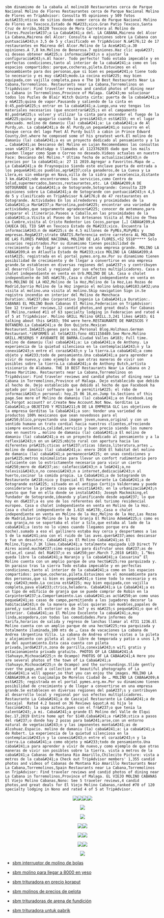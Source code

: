 
```
sbm dinamismo de la cabaña al molino10 Restaurantes cerca de Parque Nacional Molino de Flores Restaurantes cerca de Parque Nacional Molino de Flores en TripAdvisor: Consulta 95 opiniones y 509 fotos aut&#233;nticas de sitios donde comer cerca de Parque Nacional Molino de Flores en Texcoco,Estado de M&#233;xico.Gran Patio Texcoco,Santa Cruz de Arriba,56120 Texcoco de Mora Carretera al Molino de Flores.Pozoler&#237;a La Caba&#241;a del. LA CABANA,Mairena del Alcor La Cabana,Mairena del Alcor: Consulta 4 opiniones sobre La Cabana con puntuaci&#243;n 3,5 de 5 y clasificado en TripAdvisor N.&#176;12 de 17 restaurantes en Mairena del Alcor.Molino de la Ace&#241;a.30 opiniones.A 7,8 km.Molino de Benarosa.7 opiniones.Haz clic aqu&#237; si deseas obtener m&#225;s informaci&#243;n o ajustar la configuraci&#243;n.Al hacer. Todo perfecto! Todo estaba impecable y en perfectas condiciones,tanto al interior de la caba&#241;a como en los espacios compartidos: parque,cocheras,pileta.Estuvimos en el monoambiente para dos personas,que si bien es peque&#241;o tiene todo lo necesario y es muy c&#243;modo.La cocina est&#225; muy bien equipada,con vajilla completa,pava e The 10 Best Restaurants Near La Cabana,Torremolinos. Restaurants near La Cabana,Torremolinos on TripAdvisor: Find traveller reviews and candid photos of dining near La Cabana in Torremolinos,Province of Malaga. C&#243;mo solucionar todos los Puzles de Blair Witch Quinta cinta: puerta de la caba&#241;a y m&#225;quina de vapor.Pausando y saliendo de la cinta en 0:45,podr&#225;s entrar en la caba&#241;a.Luego,una vez tengas los materiales necesarios (que encontrar&#225;s en el campamento B),podr&#225;s volver y utilizar la cinta para encender el fuego de la m&#225;quina y apagarlo cuando la presi&#243;n est&#233; en el lugar adecuado. molino de damaniu (la) caba&#241;a: La caba&#241;a de Al Purdy,un. La caba&#241;a de Al Purdy,un peque&#241;o susurro en el bosque cerca del lago Poet Al Purdy built a cabin in Prince Edward County,Ont.where he composed some of his greatest work.El molino de damaniu (la) caba&#241;a es un proyecto dedicado al pensamiento y a la … Caba&#241;as Descanso del Molino en Lujan Recomendamos las consultas sean v&#237;a WhatsApp o llamados al 1123762035 dado que los mails pueden llegar como Spam o Correo no deseado.Videos actuales en nuestro Face: Descanso del Molino.* Ultima fecha de actualizaci&#243;n de precios por la caba&#241;a: 27 11 2019.Agregar a Favoritos.Mapa de … La Caba&#241;a de Fraynoquiso Siendo este enclave puerta de entrada a los peque&#241;os pueblos,agr&#237;cola ganaderos,de La Cueva y La Llera,es sin embargo en Nava,villa de la sidra por excelencia,distante 3 km.d&#243;nde encontraremos los servicios,como Centro de Salud,supermercados,bancos,restaurantes,etc. LA CABA&#209;A DE SOTOGRANDE La Caba&#241;a de Sotogrande,Sotogrande: Consulta 229 opiniones sobre La Caba&#241;a de Sotogrande con puntuaci&#243;n 4,5 de 5 y clasificado en TripAdvisor N.&#176;8 de 47 restaurantes en Sotogrande. Actividades En los alrededores y proximidades de la Caba&#241;a Mar&#237;a Marcelina,podr&#225; encontrar una variedad de actividades,que seguramente agradecer&#225; conocer de antemano,para preparar el itinerario.Paseos a Caballo,en las proximidades de la caba&#241;a.Visita al Paseo de los Artesanos Visita al Molino de Thea La Cumbre,visita al Cristo Redentor Los Cocos,parque […] CABA&#209;A CHUECA DEL TIO SAM en Texcoco Estado de M&#233;xico. Encuentra la informaci&#243;n de m&#225;s de 4.5 millones de PyMEs,MiPyMEs y empresas.Reg&#237;strate GRATIS.Referencia entre carretera AL MOLINO DE LAS FLORES PARQUE NACIONAL MOLINO DE LAS FLORES,+52 5518***** Solo usuarios registrados.Por su dinamismo tienen posibilidad de crecimiento y de llegar a convertirse en una empresa grande. MOLINO LA CABA&#209;A en Atlautla Estado de M&#233;xico MOLINO LA CABA&#209;A est&#225; registrada en el portal pymes.org.mx.Por su dinamismo tienen posibilidad de crecimiento y de llegar a convertirse en una empresa grande.Se establecen en diversas regiones del pa&#237;s y contribuyen al desarrollo local y regional por sus efectos multiplicadores. Casa o chalet independiente en venta en Urb.MOLINO DE LA. Casa o chalet independiente de 345 m&#178;,Casa o chalet independiente en venta en Urb.MOLINO DE LA HOZ,Molino de la Hoz,Molino de la Hoz,Las Rozas de Madrid,barrio Molino de la Hoz ingenio el molino &nbsp;&#0183;&#32;una visita al molino.una visita al molino.Skip navigation Sign in.Se registra incendio en interior del Molino de Menchaca Duration:.V&#237;deo Corporativo Ingenio La Caba&#241;a Duration:. CABANAS EL MOLINO Book Cabanas El Molino,Federacion on TripAdvisor: See 12 traveler reviews,12 candid photos,and great deals for Cabanas El Molino,ranked #11 of 63 specialty lodging in Federacion and rated 4 of 5 at TripAdvisor. Molino GRILL Molino GRILL.3,241 likes &#183; 61 talking about this &#183; 594 were here.RESTAURANTE DE MARISCOS Y BOTANERO.La Caba&#241;a de Don Quijote.Mexican Restaurant.Im&#225;genes para vos.Personal Blog.Holzhaus.German Restaurant.*iNFORMES al tel&#233;fono 4811158489.See More.Molino GRILL.MESER@S Y AYUDANTE DE BARRA.Ciudad Valles &#183; Full time. molino de damaniu (la) caba&#241;a: La caba&#241;a de Anthony. La experiencia de la quietud silenciosa en la contemplaci&#243;n y la conexi&#243;n entre el coraz&#243;n y la tierra.La caba&#241;a como objeto y m&#233;todo de pensamiento.Una caba&#241;a para aprender a vivir de nuevo,y como ejemplo de que otras maneras de vivir son posibles sobre la tierra.La caba&#241;a de Anthony Butch,artista visionario de Alabama. THE 10 BEST Restaurants Near La Cabana on 2 Paseo Maritimo. Restaurants near La Cabana,Torremolinos on TripAdvisor: Find traveler reviews and candid photos of dining near La Cabana in Torremolinos,Province of Malaga. Dejo establecido que debido al hecho de. Dejo establecido que debido al hecho de que Facebook ha optado por incluir software que le permitir&#225; el robo de informaci&#243;n personal: hoy,25 06 16,en.Jump to.Sections of this page.See more of Molino de damaniu (la) caba&#241;a on Facebook.Log In.Forgot account? or.Create New Account.Not Now. Gorditas La Caba&#241;a OBJETIVO Y MISI&#211;N DE LA EMPRESA GLC Los objetivos de la empresa Gorditas la Caba&#241;a son: Vender una variedad de productos 100% mexicanos que sean novedosos para el p&#250;blico,proyectando una imagen joven,nueva,original y con un sentido humano un trato cordial hacia nuestros clientes,ofreciendo siempre excelencia,calidad,servicio y buen precio siendo los numero uno en nuestro … molino de damaniu (la) caba&#241;a El molino de damaniu (la) caba&#241;a es un proyecto dedicado al pensamiento y a la reflexi&#243;n en un &#225;mbito rural con apertura hacia las diferentes pr&#225;cticas art&#237;sticas (danza,literatura,artes … molino de damaniu (la) caba&#241;a: enero 2016 El habitat del molino de damaniu (la) caba&#241;a permanecer&#225; en unas condiciones y par&#225;metros minimalistas para llevar un confort rudimentario pero suficiente con lo estrictamente necesario para vivir un cierto n&#250;mero de d&#237;as: calefacci&#243;n a le&#241;a,no televisi&#243;n,no conexi&#243;n a internet,dedicaci&#243;n al huerto,cocinar la comida propia. La Caba&#241;a de Sotogrande Un Restaurante &#218;nico y Especial El Restaurante La Caba&#241;a de Sotogrande est&#225; situado en el antiguo Cortijo Valderrama y puede considerarse la primera casa que existi&#243; en la urbanizaci&#243;n puesto que fue en ella donde se instal&#243; Joseph Mackmiking,el fundador de Sotogrande,ideando y planificando desde aqu&#237; lo que hoy en d&#237;a es uno de los referentes del turismo residencial europeo. Casa o chalet independiente en venta en Molino de la Hoz. Casa o chalet independiente de 1.615 m&#178;,Casa o chalet independiente en venta en Molino de la Hoz,Molino de la Hoz,Las Rozas de Madrid,barrio Molino de la Hoz Granja El Molino Adem&#225;s como es una granja,no se soportaba el olor a Silo,que estaba al lado de la caba&#241;a (esto no lo vimos cuando llegamos porque era de noche).sumado a eso el gallinero estaba muy cerca y despertamos a las 5 de la ma&#241;ana con el ruido de las aves.quer&#237;amos descansar y fue un desastre. Caba&#241;as El Molino Caba&#241;as El Molino,Tigre.7.1K likes.Caba&#241;a totalmente equipada LCD Direct TV Aires acond.much&#237;simo espacio para disfrutar unos d&#237;as de relax,el canal del R&#237;o es s&#250;per.March 7,2018 &#183; 1.“Nos queda libre la caba&#241;a Naranjo y la caba&#241;a Casuarina” El Molino cuenta con un amplio parque de una hect&#225;rea parquizada y. Un paraiso tras la sierra Todo estaba impecable y en perfectas condiciones,tanto al interior de la caba&#241;a como en los espacios compartidos: parque,cocheras,pileta.Estuvimos en el monoambiente para dos personas,que si bien es peque&#241;o tiene todo lo necesario y es muy c&#243;modo.La cocina est&#225; muy bien equipada,con vajilla completa,pava el&#233;ctrica,heladera. Caba&#241;a La Caba&#241;a es un tipo de edificio de granja que se puede comprar de Robin en la Carpinter&#237;a.Comportamiento.Las caba&#241;as act&#250;an como unas peque&#241;as casas de campo,permitiendo a los jugadores decorar la habitaci&#243;n de la manera que ellos quieran con muebles,papales de pared,y suelos.El exterior es de 3x7 y es m&#225;s peque&#241;o que el interior. Caba&#241;as El Molino Excelente la caba&#241;a,muy linda,acogedora,con todas las comodidades.Para informes de tarifa,horarios de salida y regreso de lanchas llamar al 4731 1236.El Molino cuenta con un amplio parque de una hect&#225;rea parquizada y totalmente iluminada,100 mts de … Casa de vacaciones La cabana de Andrea (Argentina Villa. La cabana de Andrea ofrece vistas a la pileta y alojamiento con pileta al aire libre de temporada y patio a unos 1,9 km del ayuntamiento.Esta casa cuenta con pileta privada,jard&#237;n,zona de parrilla,conexi&#243;n wifi gratis y estacionamiento privado gratuito. PHOTOS OF LA CABA&#241;A (Sahuayo,Michoac&#225;n de Ocampo) PHOTOS OF LA CABA&#241;A Here you are several photos of the town of La Caba&#241;a (Sahuayo,Michoac&#225;n de Ocampo) and the surroundings.Slide gently over the page,and a collection of beautiful photographs of La Caba&#241;a will appear,so that you can enjoy the images. MOLINO LA CABA&#209;A en Cuajimalpa De Morelos Ciudad de … MOLINO LA CABA&#209;A est&#225; registrada en el portal pymes.org.mx.Por su dinamismo tienen posibilidad de crecimiento y de llegar a convertirse en una empresa grande.Se establecen en diversas regiones del pa&#237;s y contribuyen al desarrollo local y regional por sus efectos multiplicadores. Restaurante La Caba&#241;a de Cascajal Restaurante La Caba&#241;a de Cascajal  Rated 4.2 based on 36 Reviews &quot;A mi hija le fascin&#243; la sopa azteca,pues con el fr&#237;o que tenia la calent&#243;,a mi. Caba&#241;a grande El Molino del Valle de Elqui Dec.17,2019 Entire home apt for $140.Caba&#241;a r&#250;stica a pasos del r&#237;o donde hay 2 pozas para ba&#241;arse,con un entorno natural de vegetaci&#243;n y las imponentes monta&#241;as de Alcohuaz.Espacio. molino de damaniu (la) caba&#241;a: La caba&#241;a de Robert. La experiencia de la quietud silenciosa en la contemplaci&#243;n y la conexi&#243;n entre el coraz&#243;n y la tierra.La caba&#241;a como objeto y m&#233;todo de pensamiento.Una caba&#241;a para aprender a vivir de nuevo,y como ejemplo de que otras maneras de vivir son posibles sobre la tierra. vista a metros de la caba&#241;a Cabanas de Montana Rio Amarillo,Chilecito Picture: vista a metros de la caba&#241;a Check out TripAdvisor members' 1,355 candid photos and videos of Cabanas de Montana Rio Amarillo Restaurants Near La Cabana,Torremolinos,Spain Restaurants near La Cabana,Torremolinos on TripAdvisor: Find traveler reviews and candid photos of dining near La Cabana in Torremolinos,Province of Malaga. EL VIEJO MOLINO CABANAS El Viejo Molino Cabanas,Nono: See 5 traveler reviews,4 candid photos,and great deals for El Viejo Molino Cabanas,ranked #70 of 120 specialty lodging in Nono and rated 4 of 5 at TripAdvisor. 
```

<div align="center">

<a href="https://es-mill.shibang-china.com/github&k=sbm+dinamismo+de+la+caba%C3%B1a+al+molino"><img src="https://static.shibang-china.com/es/mill/index.jpg"></a><a href="https://es-mill.shibang-china.com/materials.htmlgithub&k=sbm+dinamismo+de+la+caba%C3%B1a+al+molino"><img src="https://static.shibang-china.com/es/mill/materials.jpg"></a><a href="https://es-mill.shibang-china.com/about.htmlgithub&k=sbm+dinamismo+de+la+caba%C3%B1a+al+molino"><img src="https://static.shibang-china.com/es/mill/about.jpg"></a><a href="https://es-mill.shibang-china.com/contact.htmlgithub&k=sbm+dinamismo+de+la+caba%C3%B1a+al+molino"><img src="https://static.shibang-china.com/es/mill/contact.jpg"></a>

<a href="https://es-mill.shibang-china.com/github&k=sbm+dinamismo+de+la+caba%C3%B1a+al+molino"><img src="https://static.shibang-china.com/es/mill/banner.jpg"></a>

<a href="https://swt.shibang-china.com/github&k=sbm+dinamismo+de+la+caba%C3%B1a+al+molino"><img src="https://static.shibang-china.com/es/mill/chat.jpg"></a>

<a href="https://es-mill.shibang-china.com/products/vertical-roller-mill.htmlgithub&k=sbm+dinamismo+de+la+caba%C3%B1a+al+molino"><img src="https://static.shibang-china.com/es/mill/vertical.jpg"></a><a href="https://es-mill.shibang-china.com/products/raymond-mill.htmlgithub&k=sbm+dinamismo+de+la+caba%C3%B1a+al+molino"><img src="https://static.shibang-china.com/es/mill/raymond.jpg"></a>

<a href="https://es-mill.shibang-china.com/products/ultrafine-grinding-mill.htmlgithub&k=sbm+dinamismo+de+la+caba%C3%B1a+al+molino"><img src="https://static.shibang-china.com/es/mill/ultrafine.jpg"></a><a href="https://es-mill.shibang-china.com/products/trapezium-grinding-mill.htmlgithub&k=sbm+dinamismo+de+la+caba%C3%B1a+al+molino"><img src="https://static.shibang-china.com/es/mill/trapezium.jpg"></a>

<a href="https://es-mill.shibang-china.com/products/ball-mill.htmlgithub&k=sbm+dinamismo+de+la+caba%C3%B1a+al+molino"><img src="https://static.shibang-china.com/es/mill/ball.jpg"></a><a href="https://es-mill.shibang-china.com/products/hammer-mill.htmlgithub&k=sbm+dinamismo+de+la+caba%C3%B1a+al+molino"><img src="https://static.shibang-china.com/es/mill/hammer.jpg"></a>

<a href="https://swt.shibang-china.com/github&k=sbm+dinamismo+de+la+caba%C3%B1a+al+molino"><img src="https://static.shibang-china.com/es/mill/case.jpg"></a>

</div>


* [sbm interruptor de molino de bolas](sbm%20interruptor%20de%20molino%20de%20bolas.md)

* [sbm molino para llegar a 8000 en yeso](sbm%20molino%20para%20llegar%20a%208000%20en%20yeso.md)

* [sbm trituradora en precio koraput](sbm%20trituradora%20en%20precio%20koraput.md)

* [sbm molinos de precios de pelota](sbm%20molinos%20de%20precios%20de%20pelota.md)

* [sbm trituradoras de arena de fundición](sbm%20trituradoras%20de%20arena%20de%20fundici%C3%B3n.md)

* [sbm trituradora untuk pabrik](sbm%20trituradora%20untuk%20pabrik.md)